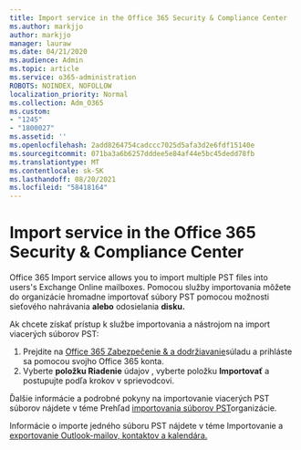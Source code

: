 ```yaml
---
title: Import service in the Office 365 Security & Compliance Center
ms.author: markjjo
author: markjjo
manager: lauraw
ms.date: 04/21/2020
ms.audience: Admin
ms.topic: article
ms.service: o365-administration
ROBOTS: NOINDEX, NOFOLLOW
localization_priority: Normal
ms.collection: Adm_O365
ms.custom:
- "1245"
- "1800027"
ms.assetid: ''
ms.openlocfilehash: 2add8264754cadccc7025d5afa3d2e6fdf15140e
ms.sourcegitcommit: 071ba3a6b6257dddee5e84af44e5bc45dedd78fb
ms.translationtype: MT
ms.contentlocale: sk-SK
ms.lasthandoff: 08/20/2021
ms.locfileid: "58418164"
---
```

# <a name="import-service-in-the-office-365-security--compliance-center"></a>Import service in the Office 365 Security & Compliance Center

Office 365 Import service allows you to import multiple PST files into users's Exchange Online mailboxes. Pomocou služby importovania môžete do organizácie hromadne importovať súbory PST pomocou možnosti sieťového nahrávania **alebo** odosielania **disku.**

Ak chcete získať prístup k službe importovania a nástrojom na import viacerých súborov PST:

1. Prejdite na [Office 365 Zabezpečenie & a dodržiavanie](https://protection.office.com)súladu a prihláste sa pomocou svojho Office 365 konta.
1. Vyberte **položku Riadenie** údajov , vyberte položku **Importovať** a postupujte podľa krokov v sprievodcovi. 

Ďalšie informácie a podrobné pokyny na importovanie viacerých PST súborov nájdete v téme Prehľad [importovania súborov PST](https://docs.microsoft.com/office365/securitycompliance/importing-pst-files-to-office-365)organizácie.

Informácie o importe jedného súboru PST nájdete v téme Importovanie a [exportovanie Outlook-mailov, kontaktov a kalendára.](https://support.office.com/article/92577192-3881-4502-b79d-c3bbada6c8ef#ID0EAACAAA=Mac)

